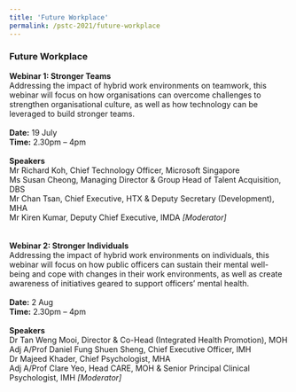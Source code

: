 ```yaml
---
title: 'Future Workplace'
permalink: /pstc-2021/future-workplace
---
```


### Future Workplace 

<b>Webinar 1: Stronger Teams</b><br>
Addressing the impact of hybrid work environments on teamwork, this webinar will focus on how organisations can overcome challenges to strengthen organisational culture, as well as how technology can be leveraged to build stronger teams.<br>
<br>
<b>Date:</b> 19 July <br>
<b>Time:</b> 2.30pm – 4pm <br>
<br>
<b>Speakers</b><br>
Mr Richard Koh, Chief Technology Officer, Microsoft Singapore <br>
Ms Susan Cheong, Managing Director & Group Head of Talent Acquisition, DBS <br>
Mr Chan Tsan, Chief Executive, HTX & Deputy Secretary (Development), MHA <br>
Mr Kiren Kumar, Deputy Chief Executive, IMDA <i> [Moderator]</i>
<br>
<br>
<br>
<b>Webinar 2: Stronger Individuals</b><br>
Addressing the impact of hybrid work environments on individuals, this webinar will focus on how public officers can sustain their mental well-being and cope with changes in their work environments, as well as create awareness of initiatives geared to support officers’ mental health.<br>
<br>
<b>Date:</b> 2 Aug<br>
<b>Time:</b> 2.30pm – 4pm<br> 
<br>
<b>Speakers</b><br>
Dr Tan Weng Mooi, Director & Co-Head (Integrated Health Promotion), MOH <br>
Adj A/Prof Daniel Fung Shuen Sheng, Chief Executive Officer, IMH <br>
Dr Majeed Khader, Chief Psychologist, MHA <br>
Adj A/Prof Clare Yeo, Head CARE, MOH & Senior Principal Clinical Psychologist, IMH <i>[Moderator] </i>
